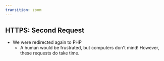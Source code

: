 ```yaml
---
transition: zoom
---
```


## HTTPS: Second Request

- We were redirected again to PHP 
  - A human would be frustrated, but computers don't mind!  However, these requests do take time. 
